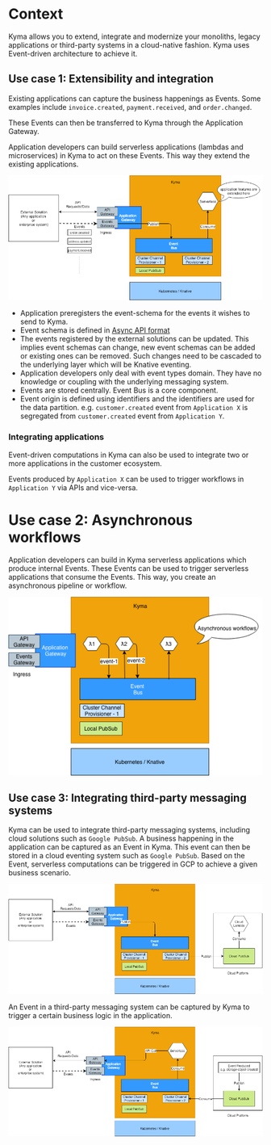# Context

Kyma allows you to extend, integrate and modernize your monoliths, legacy applications or third-party systems in a cloud-native fashion. Kyma uses Event-driven architecture to achieve it.

## Use case 1: Extensibility and integration
Existing applications can capture the business happenings as Events. Some examples include `invoice.created`, `payment.received`, and `order.changed`.

These Events can then be transferred to Kyma through the Application Gateway.

Application developers can build serverless applications (lambdas and microservices) in Kyma to act on these Events. This way they extend the existing applications.

![](assets/extend-application.png)

* Application preregisters the event-schema for the events it wishes to send to Kyma.
* Event schema is defined in [Async API format](https://github.com/asyncapi/asyncapi)
* The events registered by the external solutions can be updated. This implies event schemas can change, new event schemas can be added or existing ones can be removed. Such changes need to be cascaded to the underlying layer which will be Knative eventing.
* Application developers only deal with event types domain. They have no knowledge or coupling with the underlying messaging system.
* Events are stored centrally. Event Bus is a core component.
* Event origin is defined using identifiers and the identifiers are used for the data partition. e.g. `customer.created` event from `Application X` is segregated from `customer.created` event from `Application Y`.

### Integrating applications

Event-driven computations in Kyma can also be used to integrate two or more applications in the customer ecosystem.

Events produced by `Application X` can be used to trigger workflows in `Application Y` via APIs and vice-versa.

# Use case 2: Asynchronous workflows
Application developers can build in Kyma serverless applications which produce internal Events. These Events can be used to trigger serverless applications that consume the Events. This way, you create an asynchronous pipeline or workflow.

![](assets/asynchronous-workflows.png)

## Use case 3: Integrating third-party messaging systems
Kyma can be used to integrate third-party messaging systems, including cloud solutions such as `Google PubSub`. A business happening in the application can be captured as an Event in Kyma. This event can then be stored in a cloud eventing system such as `Google PubSub`. Based on the Event, serverless computations can be triggered in GCP to achieve a given business scenario.

![](assets/integrate-3rd-party-publish.png)

An Event in a third-party messaging system can be captured by Kyma to trigger a certain business logic in the application.

![](assets/integrate-3rd-party-consume.png)
